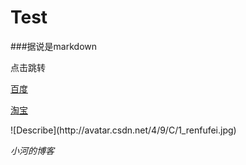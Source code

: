 # Test
<div>
###据说是markdown

<a name="link">点击跳转</a>

[百度](http://www.baidu.com)

<a href="http://www.taobao.com">淘宝</a>
</div>

<div>
![Describe](http://avatar.csdn.net/4/9/C/1_renfufei.jpg)
</div>

*小河的博客*
